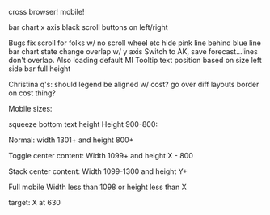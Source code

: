 cross browser!
mobile!

bar chart x axis black
scroll buttons on left/right

Bugs
fix scroll for folks w/ no scroll wheel etc
hide pink line behind blue line
bar chart state change overlap w/ y axis
Switch to AK, save forecast...lines don't overlap. Also loading default MI
Tooltip text position based on size
left side bar full height

Christina q's:
should legend be aligned w/ cost?
go over diff layouts
border on cost thing?



Mobile sizes:


squeeze bottom text height
Height 900-800:

Normal:
width 1301+ and height 800+

Toggle center content:
Width 1099+ and height X - 800

Stack center content:
Width 1099-1300 and height Y+

Full mobile
Width less than 1098 or height less than X

target: X at 630

